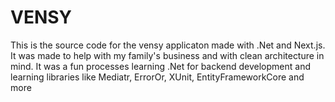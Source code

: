 # VENSY
This is the source code for the vensy applicaton made with .Net and Next.js. It was made to help with my family's business and with clean architecture in mind. It was a fun processes learning .Net for backend development and learning libraries like Mediatr, ErrorOr, XUnit, EntityFrameworkCore and more
